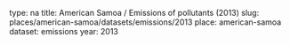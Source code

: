 type: na
title: American Samoa / Emissions of pollutants (2013)
slug: places/american-samoa/datasets/emissions/2013
place: american-samoa
dataset: emissions
year: 2013
